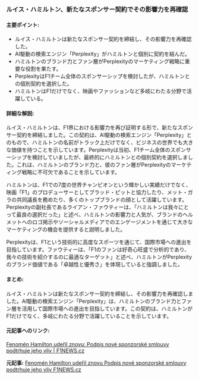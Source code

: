 ### ルイス・ハミルトン、新たなスポンサー契約でその影響力を再確認

#### 主要ポイント:
- ルイス・ハミルトンは新たなスポンサー契約を締結し、その影響力を再確認した。
- AI駆動の検索エンジン「Perplexity」がハミルトンと個別に契約を結んだ。
- ハミルトンのブランド力とファン層がPerplexityのマーケティング戦略に重要な役割を果たす。
- PerplexityはF1チーム全体のスポンサーシップを検討したが、ハミルトンとの個別契約を選択した。
- ハミルトンはF1だけでなく、映画やファッションなど多岐にわたる分野で活躍している。

#### 詳細な解説:
ルイス・ハミルトンは、F1界における影響力を再び証明する形で、新たなスポンサー契約を締結しました。この契約は、AI駆動の検索エンジン「Perplexity」とのもので、ハミルトンの名前がトラック上だけでなく、ビジネスの世界でも大きな価値を持つことを示しています。Perplexityは当初、F1チーム全体のスポンサーシップを検討していましたが、最終的にハミルトンとの個別契約を選択しました。これは、ハミルトンのブランド力と、彼のファン層がPerplexityのマーケティング戦略に不可欠であることを示しています。

ハミルトンは、F1での7度の世界チャンピオンという輝かしい実績だけでなく、映画「F1」のプロデューサーとしてブラッド・ピットと協力したり、メット・ガラの共同議長を務めたり、多くのトップブランドの顔として活躍しています。Perplexityの副社長であるライアン・ファウティーは、「ハミルトンは我々にとって最良の選択だった」と述べ、ハミルトンの影響力と人気が、ブランドのヘルメットへのロゴ掲示やソーシャルメディアでのエンゲージメントを通じて大きなマーケティングの機会を提供すると説明しました。

Perplexityは、F1という技術的に高度なスポーツを通じて、国際市場への進出を目指しています。ファウティーは、「F1のファンは好奇心旺盛で分析的であり、我々の技術を紹介するのに最適なターゲット」と述べ、ハミルトンがPerplexityのブランド価値である「卓越性と優秀さ」を体現していると強調しました。

#### まとめ:
ルイス・ハミルトンは新たなスポンサー契約を締結し、その影響力を再確認しました。AI駆動の検索エンジン「Perplexity」は、ハミルトンのブランド力とファン層を活用して国際市場への進出を目指しています。この契約は、ハミルトンがF1だけでなく、多岐にわたる分野で活躍していることを示しています。

#### 元記事へのリンク:
[Fenomén Hamilton udeřil znovu: Podpis nové sponzorské smlouvy podtrhuje jeho vliv | F1NEWS.cz](https://www.f1news.cz/clanek/fenomen-hamilton-uderil-znovu-podpis-nove-sponzorske-smlouvy-podtrhuje-jeho-vliv)

**元記事:** [Fenomén Hamilton udeřil znovu Podpis nové sponzorské smlouvy podtrhuje jeho vliv F1NEWS.cz](https://f1news.cz/novinky/fenomen-hamilton-uderil-znovu-podpis-nove-sponzorske-smlouvy-podtrhuje-jeho-vliv.om7xy2qb)